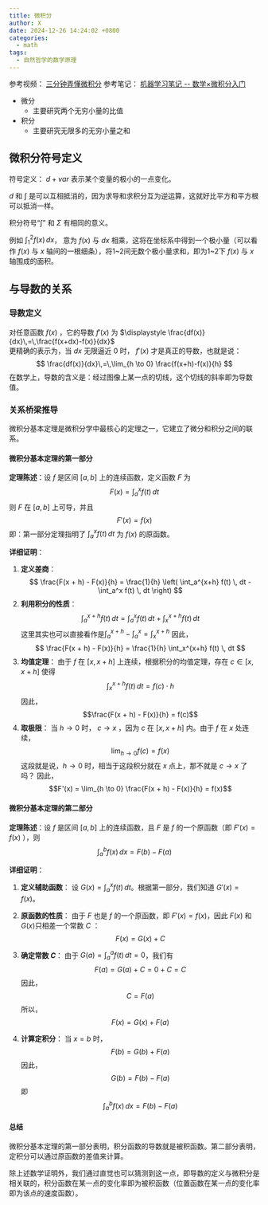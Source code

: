 ```yaml
---
title: 微积分
author: X
date: 2024-12-26 14:24:02 +0800
categories:
  - math
tags:
  - 自然哲学的数学原理
---
```

参考视频：
[三分钟弄懂微积分](https://www.bilibili.com/video/BV1mb411r7bd/?vd_source=84405b9467efb94cfe7797c37e3fba56)
参考笔记：
[机器学习笔记 -- 数学×微积分入门](https://sunocean.life/blog/blog/2020/09/02/deep-learning-math-calculus)

- 微分
	- 主要研究两个无穷小量的比值
- 积分
	- 主要研究无限多的无穷小量之和

## 微积分符号定义
符号定义： $d+var$ 表示某个变量的极小的一点变化。

$d$ 和 $∫$ 是可以互相抵消的，因为求导和求积分互为逆运算，这就好比平方和平方根可以抵消一样。

积分符号“$∫$” 和 $Σ$ 有相同的意义。

例如 $\int_{1}^{2} f(x) \, dx$， 意为 $f(x)$ 与 $dx$ 相乘，这将在坐标系中得到一个极小量（可以看作 $f(x)$ 与 $x$ 轴间的一根细条），将1~2间无数个极小量求和，即为1~2下 $f(x)$ 与 $x$ 轴围成的面积。

## 与导数的关系

### 导数定义
对任意函数 $f(x)$ ，它的导数 $f'(x)$ 为 $\displaystyle \frac{df(x)}{dx}\,=\,\frac{f(x+dx)-f(x)}{dx}$  
更精确的表示为，当 $dx$ 无限逼近 $0$ 时， $f'(x)$ 才是真正的导数，也就是说：
$$
\frac{df(x)}{dx}\,=\,\lim_{h \to 0} \frac{f(x+h)-f(x)}{h} 
$$ 
在数学上，导数的含义是：经过图像上某一点的切线，这个切线的斜率即为导数值。

### 关系桥梁推导
微积分基本定理是微积分学中最核心的定理之一，它建立了微分和积分之间的联系。

#### 微积分基本定理的第一部分

**定理陈述**：设 $f$ 是区间 $[a, b]$ 上的连续函数，定义函数 $F$ 为
$$
F(x) = \int_a^x f(t) \, dt
$$
则 $F$ 在 $[a, b]$ 上可导，并且
$$ F'(x) = f(x) $$
即：第一部分定理指明了 $\int_a^x f(t) \, dt$ 为 $f(x)$ 的原函数。

**详细证明**：

1. **定义差商**：
   $$
   \frac{F(x + h) - F(x)}{h} = \frac{1}{h} \left( \int_a^{x+h} f(t) \, dt - \int_a^x f(t) \, dt \right)
   $$
2. **利用积分的性质**：
   $$
   \int_a^{x+h} f(t) \, dt = \int_a^x f(t) \, dt + \int_x^{x+h} f(t) \, dt
   $$
   这里其实也可以直接看作是$\displaystyle \int_a^{x+h} - \int_a^x = \int_x^{x+h}$ 
   因此，
   $$
   \frac{F(x + h) - F(x)}{h} = \frac{1}{h} \int_x^{x+h} f(t) \, dt
   $$
3. **均值定理**：
   由于 $f$ 在 $[x, x+h]$ 上连续，根据积分的均值定理，存在  $c \in [x, x+h]$ 使得
   $$\int_x^{x+h} f(t) \, dt = f(c) \cdot h$$
   因此，
   $$\frac{F(x + h) - F(x)}{h} = f(c)$$
4. **取极限**：
   当 $h \to 0$ 时， $c \to x$ ，因为 $c$ 在 $[x, x+h]$ 内。由于 $f$ 在 $x$ 处连续，
   $$\lim_{h \to 0} f(c) = f(x)$$
   这段就是说，$h \to 0$ 时，相当于这段积分就在 $x$ 点上，那不就是 $c \to x$ 了吗？
   因此，
   $$F'(x) = \lim_{h \to 0} \frac{F(x + h) - F(x)}{h} = f(x)$$

#### 微积分基本定理的第二部分

**定理陈述**：设 $f$ 是区间 $[a, b]$ 上的连续函数，且 $F$ 是 $f$ 的一个原函数（即 $F'(x) = f(x)$ ），则
$$\int_a^b f(x) \, dx = F(b) - F(a)$$

**详细证明**：

1. **定义辅助函数**：
   设 $G(x) = \int_a^x f(t) \, dt$。根据第一部分，我们知道 $G'(x) = f(x)$。

2. **原函数的性质**：
   由于 $F$ 也是 $f$ 的一个原函数，即 $F'(x) = f(x)$，因此 $F(x)$ 和 $G(x)$只相差一个常数 $C$ ：
   $$
   F(x) = G(x) + C
   $$

3. **确定常数 $C$**：
   由于 $G(a) = \int_a^a f(t) \, dt = 0$，我们有
   $$
   F(a) = G(a) + C = 0 + C = C
   $$
   因此，
   $$
   C = F(a)
   $$
   所以，
   $$
   F(x) = G(x) + F(a)
   $$

4. **计算定积分**：
   当 $x = b$ 时，
   $$
   F(b) = G(b) + F(a)
   $$
   因此，
   $$
   G(b) = F(b) - F(a)
   $$
   即
   $$
   \int_a^b f(x) \, dx = F(b) - F(a)
   $$

#### 总结

微积分基本定理的第一部分表明，积分函数的导数就是被积函数。第二部分表明，定积分可以通过原函数的差值来计算。

除上述数学证明外，我们通过直觉也可以猜测到这一点，即导数的定义与微积分是相关联的，积分函数在某一点的变化率即为被积函数（位置函数在某一点的变化率即为该点的速度函数）。